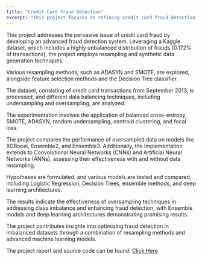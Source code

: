 ```yaml
---
title: "Credit Card Fraud Detection"
excerpt: "This project focuses on refining credit card fraud detection using advanced techniques such as resampling and synthetic data generation. Leveraging a Kaggle dataset with a highly imbalanced distribution, the study explores various resampling methods and deep learning architectures, showcasing improved fraud detection strategies.<br/>"
---
```


This project addresses the pervasive issue of credit card fraud by developing an advanced fraud detection system. Leveraging a Kaggle dataset, which includes a highly unbalanced distribution of frauds (0.172% of transactions), the project employs resampling and synthetic data generation techniques. 

Various resampling methods, such as ADASYN and SMOTE, are explored, alongside feature selection methods and the Decision Tree classifier. 

The dataset, consisting of credit card transactions from September 2013, is processed, and different data balancing techniques, including undersampling and oversampling, are analyzed. 

The experimentation involves the application of balanced cross-entropy, SMOTE, ADASYN, random undersampling, centroid clustering, and focal loss. 

The project compares the performance of oversampled data on models like XGBoost, Ensemble2, and Ensemble3. Additionally, the implementation extends to Convolutional Neural Networks (CNNs) and Artificial Neural Networks (ANNs), assessing their effectiveness with and without data resampling. 

Hypotheses are formulated, and various models are tested and compared, including Logistic Regression, Decision Trees, ensemble methods, and deep learning architectures. 

The results indicate the effectiveness of oversampling techniques in addressing class imbalance and enhancing fraud detection, with Ensemble models and deep learning architectures demonstrating promising results. 

The project contributes insights into optimizing fraud detection in imbalanced datasets through a combination of resampling methods and advanced machine learning models.

The project report and source code can be found: [Click Here](https://github.com/devadharshini97/Credit_card_fraud_detection)
